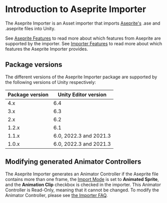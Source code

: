 # Introduction to Aseprite Importer

The Aseprite Importer is an Asset importer that imports [Aseprite's](https://www.aseprite.org/) .ase and .aseprite files into Unity.

See [Aseprite Features](AsepriteFeatures) to read more about which features from Aseprite are supported by the importer. See [Importer Features](ImporterFeatures) to read more about which features the Aseprite Importer provides.

## Package versions

The different versions of the Aseprite Importer package are supported by the following versions of Unity respectively:

Package version  | Unity Editor version
--|--
4.x |  6.4
3.x |  6.3
2.x |  6.2
1.2.x |  6.1
1.1.x  |  6.0, 2022.3 and 2021.3
1.0.x  |  6.0, 2022.3 and 2021.3

## Modifying generated Animator Controllers

The Aseprite Importer generates an Animator Controller if the Aseprite file contains more than one frame, the [Import Mode](ImporterFeatures#general) is set to **Animated Sprite**, and the **Animation Clip** checkbox is checked in the importer. This Animator Controller is Read-Only, meaning that it cannot be changed. To modify the Animator Controller, please see [the Importer FAQ](ImporterFAQ#how-to-make-changes-to-an-animator-controller).
